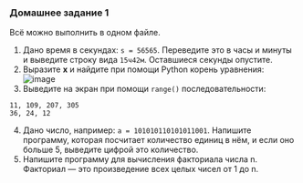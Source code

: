 ### Домашнее задание 1
Всё можно выполнить в одном файле.  
1. Дано время в секундах: `s = 56565`. Переведите это в часы и минуты и выведите строку вида `15ч42м`. Оставшиеся секунды опустите.  
2. Выразите **х** и найдите при помощи Python корень уравнения:  
![image](https://user-images.githubusercontent.com/56085790/137349070-d5de95a8-b66c-44a4-b895-fc6cb43b17d1.png)
3. Выведите на экран при помощи `range()` последовательности:  
```
11, 109, 207, 305
36, 24, 12
```
4. Дано число, например: `a = 101010110101011001`. Напишите программу, которая посчитает количество единиц в нём, и если оно больше 5, выведите цифрой это количество.  
5. Напишите программу для вычисления факториала числа n. Факториал — это произведение всех целых чисел от 1 до n.
